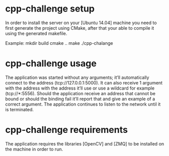 # cpp-challenge setup

In order to install the server on your [Ubuntu 14.04] machine you need to first generate the project using CMake, after that your able to compile it using the generated makefile.

Example:
mkdir build
cmake ..
make
./cpp-chalange

# cpp-challenge usage

The application was started without any arguments; it’ll automatically connect to the address (tcp://127.0.0.1:5000). It can also receive 1 argument with the address with the address it’ll use or use a wildcard for example (tcp://*:5556). Should the application receive an address that cannot be bound or should the binding fail it’ll report that and give an example of a correct argument. The application continues to listen to the network until it is terminated.

# cpp-challenge requirements

The application requires the libraries [OpenCV] and [ZMQ] to be installed on the machine in order to run.
